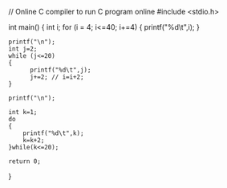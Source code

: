 // Online C compiler to run C program online
#include <stdio.h>

int main() {
    int i;
    for (i = 4; i<=40; i+=4)
    {
         printf("%d\t",i);
    }
    
    printf("\n");
    int j=2;
    while (j<=20)
    {
          printf("%d\t",j);
          j+=2; // i=i+2;
    }

    printf("\n");

    int k=1;
    do
    {
        printf("%d\t",k);
        k=k+2;
    }while(k<=20);
    
    return 0;
}